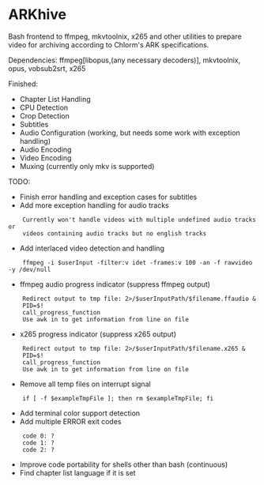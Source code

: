 ARKhive
=======

Bash frontend to ffmpeg, mkvtoolnix, x265 and other utilities to prepare video for archiving according to Chlorm's ARK specifications.

Dependencies: ffmpeg[libopus,(any necessary decoders)], mkvtoolnix, opus, vobsub2srt, x265

Finished:
   * Chapter List Handling
   * CPU Detection
   * Crop Detection
   * Subtitles
   * Audio Configuration (working, but needs some work with exception handling)
   * Audio Encoding
   * Video Encoding
   * Muxing (currently only mkv is supported)

TODO:
   * Finish error handling and exception cases for subtitles
   * Add more exception handling for audio tracks
```
    Currently won't handle videos with multiple undefined audio tracks or
    videos containing audio tracks but no english tracks
```

   * Add interlaced video detection and handling
```
    ffmpeg -i $userInput -filter:v idet -frames:v 100 -an -f rawvideo -y /dev/null
```

   * ffmpeg audio progress indicator (suppress ffmpeg output)
```
    Redirect output to tmp file: 2>/$userInputPath/$filename.ffaudio &
    PID=$!
    call_progress_function
    Use awk in to get information from line on file 
```

   * x265 progress indicator (suppress x265 output)
```
    Redirect output to tmp file: 2>/$userInputPath/$filename.x265 &
    PID=$!
    call_progress_function
    Use awk in to get information from line on file 
```

   * Remove all temp files on interrupt signal
```
    if [ -f $exampleTmpFile ]; then rm $exampleTmpFile; fi
```

   * Add terminal color support detection
   * Add multiple ERROR exit codes
```
    code 0: ?
    code 1: ?
    code 2: ?
```

   * Improve code portability for shells other than bash (continuous)
   * Find chapter list language if it is set